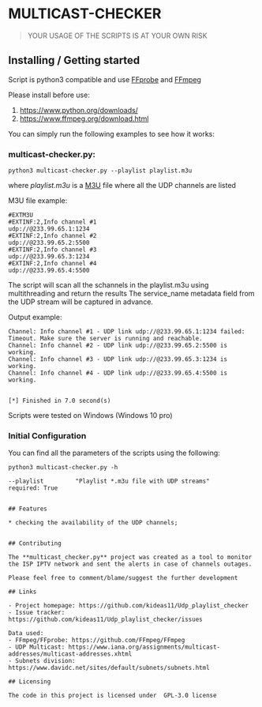#  MULTICAST-CHECKER

> YOUR USAGE OF THE SCRIPTS IS AT YOUR OWN RISK
## Installing / Getting started

Script is python3 compatible and use [FFprobe](https://ffmpeg.org/ffprobe.html) and [FFmpeg](https://www.ffmpeg.org/ffmpeg.html)

Please install before use: 

1. https://www.python.org/downloads/
2. https://www.ffmpeg.org/download.html

You can simply run the following examples to see how it works:

### **multicast-checker.py:**
```shell
python3 multicast-checker.py --playlist playlist.m3u
```
where *playlist.m3u* is a [M3U](https://en.wikipedia.org/wiki/M3U) file where all the UDP channels are listed

M3U file example:
```
#EXTM3U
#EXTINF:2,Info channel #1
udp://@233.99.65.1:1234
#EXTINF:2,Info channel #2
udp://@233.99.65.2:5500
#EXTINF:2,Info channel #3
udp://@233.99.65.3:1234
#EXTINF:2,Info channel #4
udp://@233.99.65.4:5500
```

The script will scan all the schannels in the playlist.m3u using multithreading and return the results
The service_name metadata field from the UDP stream will be captured in advance.

Output example:
```
Channel: Info channel #1 - UDP link udp://@233.99.65.1:1234 failed: Timeout. Make sure the server is running and reachable.
Channel: Info channel #2 - UDP link udp://@233.99.65.2:5500 is working.
Channel: Info channel #3 - UDP link udp://@233.99.65.3:1234 is working.
Channel: Info channel #4 - UDP link udp://@233.99.65.4:5500 is working.


[*] Finished in 7.0 second(s)
```

Scripts were tested on Windows (Windows 10 pro)


### Initial Configuration

You can find all the parameters of the scripts using the following:

```
python3 multicast-checker.py -h

--playlist         "Playlist *.m3u file with UDP streams"             required: True
```

```

## Features

* checking the availability of the UDP channels;


## Contributing

The **multicast_checker.py** project was created as a tool to monitor the ISP IPTV network and sent the alerts in case of channels outages.

Please feel free to comment/blame/suggest the further development

## Links

- Project homepage: https://github.com/kideas11/Udp_playlist_checker
- Issue tracker: https://github.com/kideas11/Udp_playlist_checker/issues

Data used:
- FFmpeg/FFprobe: https://github.com/FFmpeg/FFmpeg
- UDP Multicast: https://www.iana.org/assignments/multicast-addresses/multicast-addresses.xhtml
- Subnets division: https://www.davidc.net/sites/default/subnets/subnets.html

## Licensing

The code in this project is licensed under  GPL-3.0 license

